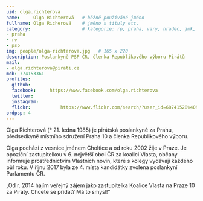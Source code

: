 ```yaml
---
uid: olga.richterova
name:     Olga Richterová  	# běžně používáné jméno
fullname: Olga Richerová  	# jméno s tituly etc.
category:                 	# kategorie: rp, praha, vary, hradec, jmk, senat
- praha
- rv
- psp
img: people/olga-richterova.jpg   # 165 x 220
description: Poslankyně PSP ČR, členka Republikového výboru Pirátů             	# kratký popis, max 160 znaků
mail:
- olga.richterova@pirati.cz
mob: 774153361
profiles:
  github:       
  facebook:     https://www.facebook.com/olga.richterova
  twitter: 	
  instagram:    
  flickr:		    https://www.flickr.com/search/?user_id=68741528%40N03&sort=date-taken-desc&view_all=1&text=olga%20richterov%C3%A1
ordpsp: 4
---
```


Olga Richterová (* 21. ledna 1985) je pirátská poslankyně za Prahu, předsedkyně místního sdružení Praha 10 a členka Republikového výboru. 

Olga pochází z vesnice jménem Choltice a od roku 2002 žije v Praze. Je opoziční zastupitelkou v 6. největší obci ČR za koalici Vlasta, občany informuje prostřednictvím Vlastních novin, které s kolegy vydávají každého půl roku. V říjnu 2017 byla ze 4. místa kandidátky zvolena poslankyní Parlamentu ČR.

„Od r. 2014 hájím veřejný zájem jako zastupitelka Koalice Vlasta na Praze 10 za Piráty. Chcete se přidat? Má to smysl!“

